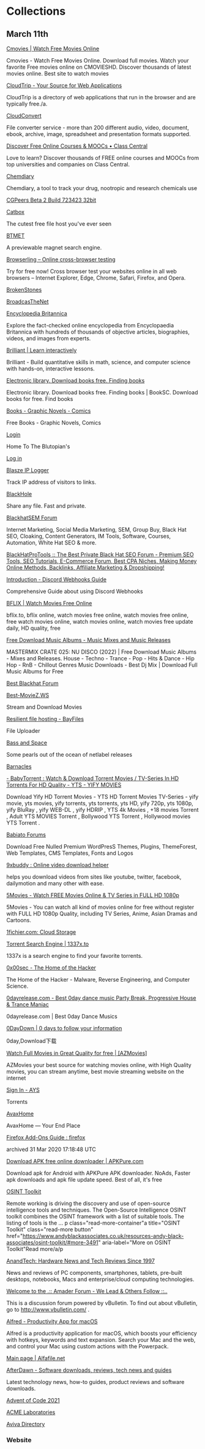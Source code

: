 # Collections

## March 11th

[Cmovies | Watch Free Movies Online](https://cmovies.online/)

Cmovies - Watch Free Movies Online. Download full movies. Watch your favorite Free movies online on CMOVIESHD. Discover thousands of latest movies online. Best site to watch movies

[CloudTrip - Your Source for Web Applications](http://cloudtrip.com/)

CloudTrip is a directory of web applications that run in the browser and are typically free./a.

[CloudConvert](https://cloudconvert.com/)

File converter service - more than 200 different audio, video, document, ebook, archive, image, spreadsheet and presentation formats supported.

[Discover Free Online Courses & MOOCs • Class Central](https://www.classcentral.com/)

Love to learn? Discover thousands of FREE online courses and MOOCs from top universities and companies on Class Central.

[Chemdiary](https://chemdiary.com/)

Chemdiary, a tool to track your drug, nootropic and research chemicals use

[CGPeers Beta 2 Build 723423 32bit](https://www.cgpeers.to/)

[Catbox](https://catbox.moe/)

The cutest free file host you've ever seen

[BTMET](https://btmet.com/)

A previewable magnet search engine.

[Browserling – Online cross-browser testing](https://www.browserling.com/)

Try for free now! Cross browser test your websites online in all web browsers – Internet Explorer, Edge, Chrome, Safari, Firefox, and Opera.

[BrokenStones](https://brokenstones.club/#)

[BroadcasTheNet](https://broadcasthe.net/index.php)

[Encyclopedia Britannica](https://www.britannica.com/)

Explore the fact-checked online encyclopedia from Encyclopaedia Britannica with hundreds of thousands of objective articles, biographies, videos, and images from experts.

[Brilliant | Learn interactively](https://brilliant.org/)

Brilliant - Build quantitative skills in math, science, and computer science with hands-on, interactive lessons.

[Electronic library. Download books free. Finding books](https://booksc.org/)

Electronic library. Download books free. Finding books | BookSC. Download books for free. Find books

[Books - Graphic Novels - Comics](http://www.bookgn.com/)

Free Books - Graphic Novels, Comics

[Login](https://blutopia.xyz/login)

Home To The Blutopian's

[Log in](https://blackpearl.biz/)

[Blasze IP Logger](http://blasze.com/)

Track IP address of visitors to links.

[BlackHole](https://blackhole.run/)

Share any file. Fast and private.

[BlackhatSEM Forum](https://www.blackhatsem.com/)

Internet Marketing, Social Media Marketing, SEM, Group Buy, Black Hat SEO, Cloaking, Content Generators, IM Tools, Software, Courses, Automation, White Hat SEO & more.

[BlackHatProTools :: The Best Private Black Hat SEO Forum - Premium SEO Tools, SEO Tutorials, E-Commerce Forum, Best CPA Niches, Making Money Online Methods, Backlinks, Affiliate Marketing & Dropshipping!](https://www.blackhatprotools.info/)

[Introduction - Discord Webhooks Guide](https://birdie0.github.io/discord-webhooks-guide/)

Comprehensive Guide about using Discord Webhooks

[BFLIX | Watch Movies Free Online](https://www6.bflix.to/home)

bflix.to, bflix online, watch movies free online, watch movies free online, free watch movies online, watch movies online, watch movies free update daily, HD quality, free

[Free Download Music Albums - Music Mixes and Music Releases](https://bestdjmix.com/)

MASTERMIX CRATE 025: NU DISCO (2022) | Free Download Music Albums - Mixes and Releases. House - Techno - Trance - Pop - Hits & Dance - Hip Hop - RnB - Chillout Genres Music Downloads - Best Dj Mix | Download Full Music Albums for Free

[Best Blackhat Forum](https://bestblackhatforum.com/)

[Best-MovieZ.WS](https://www.best-moviez.ws/)

Stream and Download Movies

[Resilient file hosting - BayFiles](https://bayfiles.com/)

File Uploader

[Bass and Space](https://bassandspace.com/)

Some pearls out of the ocean of netlabel releases

[Barnacles](https://barnacl.es/)

[\- BabyTorrent : Watch & Download Torrent Movies / TV-Series In HD Torrents For HD Quality - YTS - YIFY MOVIES](https://babytorrent.uno/)

Download Yify HD Torrent Movies - YTS HD Torrent Movies TV-Series - yify movie, yts movies, yify torrents, yts torrents, yts HD, yify 720p, yts 1080p, yify BluRay , yify WEB-DL , yify HDRIP , YTS 4k Movies , +18 movies Torrent , Adult YTS MOVIES Torrent , Bollywood YTS Torrent , Hollywood movies YTS Torrent .

[Babiato Forums](https://babiato.co/)

Download Free Nulled Premium WordPresS Themes, Plugins, ThemeForest, Web Templates, CMS Templates, Fonts and Logos

[9xbuddy : Online video download helper](https://9xbuddy.org/en-1ac)

helps you download videos from sites like youtube, twitter, facebook, dailymotion and many other with ease.

[5Movies - Watch FREE Movies Online & TV Series in FULL HD 1080p](https://5movies.fm/)

5Movies - You can watch all kind of movies online for free without register with FULL HD 1080p Quality, including TV Series, Anime, Asian Dramas and Cartoons.

[1fichier.com: Cloud Storage](https://1fichier.com/)

[Torrent Search Engine | 1337x.to](https://www.1337x.to/)

1337x is a search engine to find your favorite torrents.

[0x00sec - The Home of the Hacker](https://0x00sec.org/)

The Home of the Hacker - Malware, Reverse Engineering, and Computer Science.

[0dayrelease.com - Best 0day dance music Party Break, Progressive House & Trance Maniac](https://0dayrelease.com/)

0dayrelease.com | Best 0day Dance Musics

[0DayDown | 0 days to follow your information](https://www.0daydown.com/)

0day,Download下载

[Watch Full Movies in Great Quality for free | \[AZMovies\]](https://azm.to/)

AZMovies your best source for watching movies online, with High Quality movies, you can stream anytime, best movie streaming website on the internet

[Sign In - AYS](http://aystorrent.ro/login.php?returnto=%2F)

Torrents

[AvaxHome](https://avxhm.se/)

AvaxHome — Your End Place

[Firefox Add-Ons Guide : firefox](https://archive.ph/efPwd)

archived 31 Mar 2020 17:18:48 UTC

[Download APK free online downloader | APKPure.com](https://apkpure.com/)

Download apk for Android with APKPure APK downloader. NoAds, Faster apk downloads and apk file update speed. Best of all, it's free

[OSINT Toolkit](https://www.andyblackassociates.co.uk/resources-andy-black-associates/osint-toolkit/)

Remote working is driving the discovery and use of open-source intelligence tools and techniques. The Open-Source Intelligence OSINT toolkit combines the OSINT framework with a list of suitable tools. The listing of tools is the ... p class="read-more-container"a title="OSINT Toolkit" class="read-more button" href="https://www.andyblackassociates.co.uk/resources-andy-black-associates/osint-toolkit/#more-3491" aria-label="More on OSINT Toolkit"Read more/a/p

[AnandTech: Hardware News and Tech Reviews Since 1997](https://www.anandtech.com/)

News and reviews of PC components, smartphones, tablets, pre-built desktops, notebooks, Macs and enterprise/cloud computing technologies.

[Welcome to the .:: Amader Forum - We Lead & Others Follow ::..](http://www.amaderforum.us/forum.php)

This is a discussion forum powered by vBulletin. To find out about vBulletin, go to http://www.vbulletin.com/ .

[Alfred - Productivity App for macOS](https://www.alfredapp.com/)

Alfred is a productivity application for macOS, which boosts your efficiency with hotkeys, keywords and text expansion. Search your Mac and the web, and control your Mac using custom actions with the Powerpack.

[Main page | Alfafile.net](https://alfafile.net/)

[AfterDawn - Software downloads, reviews, tech news and guides](https://www.afterdawn.com/#ui-tabs-2)

Latest technology news, how-to guides, product reviews and software downloads.

[Advent of Code 2021](https://adventofcode.com/)

[ACME Laboratories](http://www.acme.com/)

[Aviva Directory](https://www.avivadirectory.com/)

### Website